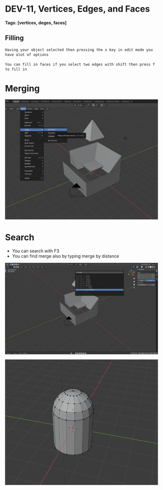 # DEV-11, Vertices, Edges, and Faces
#### Tags: [vertices, deges, faces]


## Filling
    Having your object selected then pressing the x key in edit mode you have alot of options

    You can fill in faces if you select two edges with shift then press f to fill in


# Merging

![](../images/DEV-11-A.png)


# Search

+ You can search with F3
+ You can find merge also by typing merge by distance

![](../images/DEV-11-B.png)

![](../images/DEV-11-C.png)